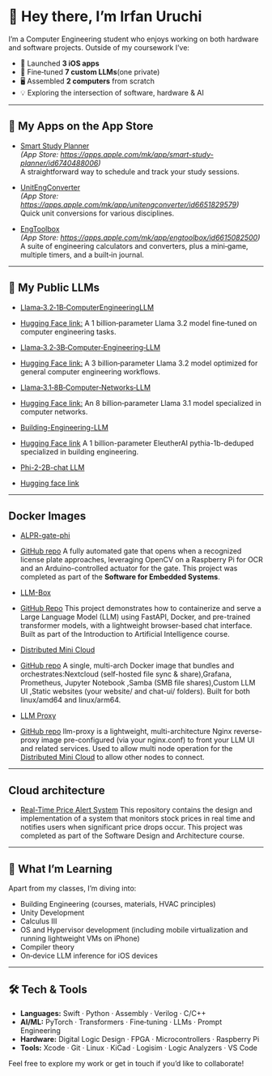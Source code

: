 # 👋 Hey there, I’m Irfan Uruchi

I’m a Computer Engineering student who enjoys working on both hardware and software projects. Outside of my coursework I’ve:

- 📱 Launched **3 iOS apps**  
- 🤖 Fine‑tuned **7 custom LLMs**(one private)
-  🖥️ Assembled **2 computers** from scratch  
- 💡 Exploring the intersection of software, hardware & AI

---

## 📱 My Apps on the App Store

- [Smart Study Planner](https://github.com/IrfanUruchi/Smart-Study-Planner)  
  _(App Store: https://apps.apple.com/mk/app/smart-study-planner/id6740488006)_  
  A straightforward way to schedule and track your study sessions.

- [UnitEngConverter](https://github.com/IrfanUruchi/UnitEngConverter)  
  _(App Store: https://apps.apple.com/mk/app/unitengconverter/id6651829579)_  
  Quick unit conversions for various disciplines.

- [EngToolbox](https://github.com/IrfanUruchi/EngToolbox)  
  _(App Store: https://apps.apple.com/mk/app/engtoolbox/id6615082500)_  
    A suite of engineering calculators and converters, plus a mini‑game, multiple timers, and a built‑in journal.

---

## 🤖 My Public LLMs

- [Llama‑3.2‑1B‑ComputerEngineeringLLM](https://github.com/IrfanUruchi/Llama-3.2-1B-ComputerEngineeringLLM)
- [Hugging Face link:](https://huggingface.co/Irfanuruchi/Llama-3.2-1B-Computer-Engineering-LLM)
  A 1 billion‑parameter Llama 3.2 model fine‑tuned on computer engineering tasks.

- [Llama‑3.2‑3B‑Computer‑Engineering‑LLM](https://github.com/IrfanUruchi/Llama-3.2-3B-Computer-Engineering-LLM)
- [Hugging Face link:](https://huggingface.co/Irfanuruchi/Llama-3.2-3B-Computer-Engineering-LLM)
  A 3 billion‑parameter Llama 3.2 model optimized for general computer engineering workflows.

- [Llama‑3.1‑8B‑Computer‑Networks‑LLM](https://github.com/IrfanUruchi/Llama-3.1-8B-Computer-Networks-LLM)
- [Hugging Face link:](https://huggingface.co/Irfanuruchi/Llama-3.1-8B-Computer-Networks-LLM)
  An 8 billion‑parameter Llama 3.1 model specialized in computer networks.

- [Building-Engineering-LLM](https://github.com/IrfanUruchi/1B-building-engineering-llm)
- [Hugging Face link](https://huggingface.co/Irfanuruchi/1B-building-engineering-llm)
  A 1 billion-parameter  EleutherAI pythia-1b-deduped specialized in building engineering.

- [Phi-2-2B-chat LLM](https://github.com/IrfanUruchi/phi-2-chat)
- [Hugging face link](https://huggingface.co/Irfanuruchi/phi-2-chat)


---

## Docker Images

- [ALPR-gate-phi](https://hub.docker.com/r/irfanuruchi/alpr-gate-pi)
- [GitHub repo](https://github.com/IrfanUruchi/automated-license-plate-gate-control)
  A fully automated gate that opens when a recognized license plate approaches, leveraging OpenCV on a Raspberry Pi for OCR and an Arduino-controlled actuator for the gate. This project was completed as part of the **Software for Embedded Systems**.

- [LLM-Box](https://github.com/IrfanUruchi/llm-docker-app)
- [GitHub Repo](https://github.com/IrfanUruchi/llm-docker-app)
This project demonstrates how to containerize and serve a Large Language Model (LLM) using FastAPI, Docker, and pre-trained transformer models, with a lightweight browser-based chat interface. Built as part of the Introduction to Artificial Intelligence course.  

- [Distributed Mini Cloud](https://hub.docker.com/r/irfanuruchi/distributed-edge-mini-cloud)
- [GitHub repo](https://github.com/IrfanUruchi/Distributed-edge-mini-cloud-Docker)
  A single, multi-arch Docker image that bundles and orchestrates:Nextcloud (self-hosted file sync & share),Grafana, Prometheus, Jupyter Notebook ,Samba (SMB file shares),Custom LLM UI ,Static websites (your website/ and chat-ui/ folders). Built for both linux/amd64 and linux/arm64.

- [LLM Proxy](https://hub.docker.com/r/irfanuruchi/llm-proxy)
- [GitHub repo](https://github.com/IrfanUruchi/Edge-Distributed-Mini-Cloud-System)
  llm-proxy is a lightweight, multi-architecture Nginx reverse-proxy image pre-configured (via your nginx.conf) to front your LLM UI and related services. Used to allow multi node operation for the [Distributed Mini Cloud](https://github.com/IrfanUruchi/Edge-Distributed-Mini-Cloud-System) to allow other nodes to connect.


---

## Cloud architecture

- [Real-Time Price Alert System](https://github.com/IrfanUruchi/realtime-price-alert-system)
 This repository contains the design and implementation of a system that monitors stock prices in real time and notifies users when significant price drops occur.
This project was completed as part of the Software Design and Architecture course.

---

## 🧠 What I’m Learning

Apart from my classes, I’m diving into:

- Building Engineering (courses, materials, HVAC principles)
- Unity Development 
- Calculus III
- OS and Hypervisor development (including mobile virtualization and running lightweight VMs on iPhone)  
- Compiler theory
- On‑device LLM inference for iOS devices 

---


## 🛠️ Tech & Tools

- **Languages:** Swift · Python · Assembly · Verilog · C/C++   
- **AI/ML:** PyTorch · Transformers · Fine‑tuning · LLMs · Prompt Engineering  
- **Hardware:** Digital Logic Design · FPGA · Microcontrollers · Raspberry Pi  
- **Tools:** Xcode · Git · Linux · KiCad · Logisim · Logic Analyzers · VS Code

Feel free to explore my work or get in touch if you’d like to collaborate!
